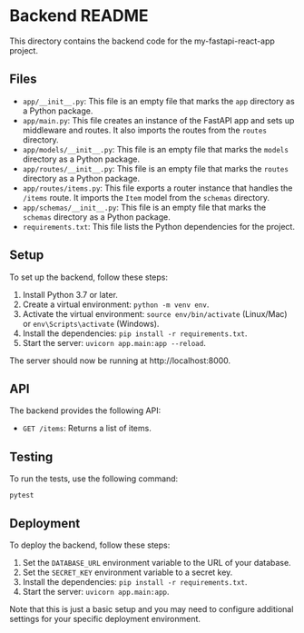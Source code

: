 # Backend README

This directory contains the backend code for the my-fastapi-react-app project.

## Files

- `app/__init__.py`: This file is an empty file that marks the `app` directory as a Python package.
- `app/main.py`: This file creates an instance of the FastAPI app and sets up middleware and routes. It also imports the routes from the `routes` directory.
- `app/models/__init__.py`: This file is an empty file that marks the `models` directory as a Python package.
- `app/routes/__init__.py`: This file is an empty file that marks the `routes` directory as a Python package.
- `app/routes/items.py`: This file exports a router instance that handles the `/items` route. It imports the `Item` model from the `schemas` directory.
- `app/schemas/__init__.py`: This file is an empty file that marks the `schemas` directory as a Python package.
- `requirements.txt`: This file lists the Python dependencies for the project.

## Setup

To set up the backend, follow these steps:

1. Install Python 3.7 or later.
2. Create a virtual environment: `python -m venv env`.
3. Activate the virtual environment: `source env/bin/activate` (Linux/Mac) or `env\Scripts\activate` (Windows).
4. Install the dependencies: `pip install -r requirements.txt`.
5. Start the server: `uvicorn app.main:app --reload`.

The server should now be running at http://localhost:8000.

## API

The backend provides the following API:

- `GET /items`: Returns a list of items.

## Testing

To run the tests, use the following command:

```
pytest
```

## Deployment

To deploy the backend, follow these steps:

1. Set the `DATABASE_URL` environment variable to the URL of your database.
2. Set the `SECRET_KEY` environment variable to a secret key.
3. Install the dependencies: `pip install -r requirements.txt`.
4. Start the server: `uvicorn app.main:app`.

Note that this is just a basic setup and you may need to configure additional settings for your specific deployment environment.